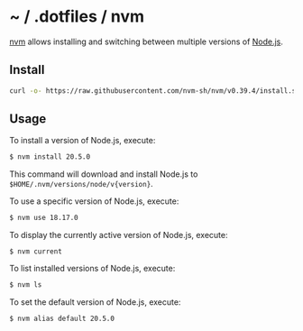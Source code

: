 # ~ / .dotfiles / nvm

[nvm](https://github.com/nvm-sh/nvm) allows installing and switching between
multiple versions of [Node.js](https://nodejs.org/).

## Install

```sh
curl -o- https://raw.githubusercontent.com/nvm-sh/nvm/v0.39.4/install.sh | bash
```

## Usage

To install a version of Node.js, execute:

```sh
$ nvm install 20.5.0
```

This command will download and install Node.js to `$HOME/.nvm/versions/node/v{version}`.

To use a specific version of Node.js, execute:

```sh
$ nvm use 18.17.0
```

To display the currently active version of Node.js, execute:

```
$ nvm current
```

To list installed versions of Node.js, execute:

```sh
$ nvm ls
```

To set the default version of Node.js, execute:

```sh
$ nvm alias default 20.5.0
```
